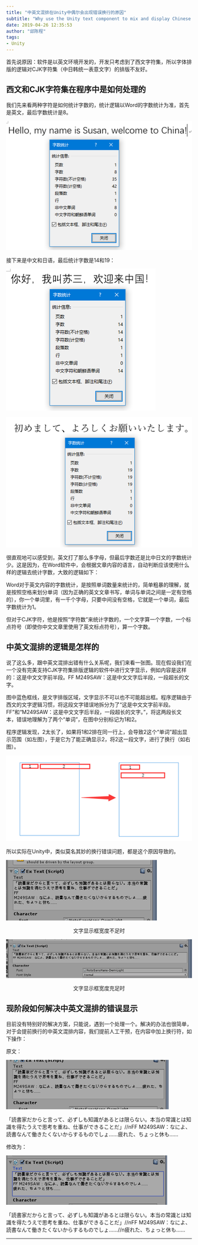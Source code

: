 ```yaml
---
title: "中英文混排在Unity中偶尔会出现错误换行的原因"
subtitle: "Why use the Unity text component to mix and display Chinese and English may be wrong"
date: 2019-04-26 12:35:53
author: "邱陈程"
tags:
- Unity
---
```



首先说原因：软件是以英文环境开发的，开发只考虑到了西文字符集，所以字体排版的逻辑对CJK字符集（中日韩统一表意文字）的排版不友好。

## 西文和CJK字符集在程序中是如何处理的

我们先来看两种字符是如何统计字数的，统计逻辑以Word的字数统计为准，首先是英文，最后字数统计是8。

![1556249597987](/img/inpost/201904/1556249597987.png)

接下来是中文和日语，最后统计字数是14和19：

![1556249739545](/img/inpost/201904/1556249739545.png)

![1556249979261](/img/inpost/201904/1556249979261.png)

很直观地可以感受到，英文打了那么多字母，但最后字数还是比中日文的字数统计少。这是因为，在Word软件中，会根据文章内容的语言，自动判断应该使用什么样的逻辑去统计字数，大致的逻辑如下：

Word对于英文内容的字数统计，是按照单词数量来统计的，简单粗暴的理解，就是按照空格来划分单词（因为正确的英文文章书写，单词与单词之间是一定有空格的），你一个单词里，有一千个字母，只要中间没有空格，它就是一个单词，最后字数统计为1。

但对于CJK字符，他是按照“字符数”来统计字数的，一个文字算一个字数，一个标点符号（即使你中文文章里使用了英文标点符号），算一个字数。

## 中英文混排的逻辑是怎样的

说了这么多，跟中英文混排出错有什么关系呢，我们来看一张图。现在假设我们在一个没有完美支持CJK字符集排版逻辑的软件中进行文字显示，例如内容是这样的：这是中文文字前半段。FF M249SAW：这是中文文字后半段，一段超长的文字。

图中蓝色框线，是文字排版区域，文字显示不可以也不可能超出框。程序逻辑由于西文的文字逻辑习惯，将这段文字错误地拆分为了“这是中文文字前半段。FF”和“M249SAW：这是中文文字后半段，一段超长的文字。”，将这两段长文本，错误地理解为了两个“单词”，在图中分别标记为1和2。

程序逻辑发现，2太长了，如果将1和2排在同一行上，会导致2这个“单词”超出显示范围（如左图），于是它为了能正确显示2，将2这一段文字，进行了换行（如右图）。

![1556251157266](/img/inpost/201904/1556251157266.png)

所以实际在Unity中，类似莫名其妙的换行错误问题，都是这个原因导致的。

![1556251899835](/img/inpost/201904/1556251899835.png)

<center>文字显示框宽度不足时</center>

![1556251917800](/img/inpost/201904/1556251917800.png)

<center>文字显示框宽度充足时</center>

## 现阶段如何解决中英文混排的错误显示

目前没有特别好的解决方案，只能说，遇到一个处理一个。解决的办法也很简单，对于会提前换行的中英文混排内容，我们提前人工干预，在内容中加上换行符，如下操作：

原文：

![1556252413327](/img/inpost/201904/1556252413327.png)

「読書家だからと言って、必ずしも知識があるとは限らない。本当の常識とは知識を得たうえで思考を重ね、仕事ができることだ」//nFF M249SAW：なによ、読書なんて働きたくないからするものでしょ……疲れた、ちょっと休も……

修改为：

![1556252434641](/img/inpost/201904/1556252434641.png)

「読書家だからと言って、必ずしも知識があるとは限らない。本当の常識とは知識を得たうえで思考を重ね、仕事ができることだ」//nFF M249SAW：なによ、読書なんて働きたくないからするものでしょ……//n疲れた、ちょっと休も……
 
--------
